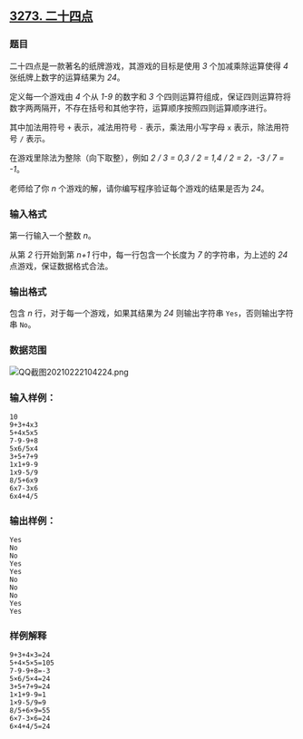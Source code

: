 ## [3273. 二十四点](https://www.acwing.com/problem/content/3276/)

### 题目

二十四点是一款著名的纸牌游戏，其游戏的目标是使用 *3* 个加减乘除运算使得 *4* 张纸牌上数字的运算结果为 *24*。

定义每一个游戏由 *4* 个从 *1-9* 的数字和 *3* 个四则运算符组成，保证四则运算符将数字两两隔开，不存在括号和其他字符，运算顺序按照四则运算顺序进行。

其中加法用符号 `+` 表示，减法用符号 `-` 表示，乘法用小写字母 `x` 表示，除法用符号 `/` 表示。

在游戏里除法为整除（向下取整），例如 *2 / 3 = 0,3 / 2 = 1,4 / 2 = 2，-3 / 7 = -1*。

老师给了你 *n* 个游戏的解，请你编写程序验证每个游戏的结果是否为 *24*。

### 输入格式

第一行输入一个整数 *n*。

从第 *2* 行开始到第 *n+1* 行中，每一行包含一个长度为 *7* 的字符串，为上述的 *24* 点游戏，保证数据格式合法。

### 输出格式

包含 *n* 行，对于每一个游戏，如果其结果为 *24* 则输出字符串 `Yes`，否则输出字符串 `No`。

### 数据范围

 ![QQ截图20210222104224.png](https://cdn.acwing.com/media/article/image/2021/02/22/19_9cc177d474-QQ截图20210222104224.png)

### 输入样例：

```
10
9+3+4x3
5+4x5x5
7-9-9+8
5x6/5x4
3+5+7+9
1x1+9-9
1x9-5/9
8/5+6x9
6x7-3x6
6x4+4/5
```

### 输出样例：

```
Yes
No
No
Yes
Yes
No
No
No
Yes
Yes
```

### 样例解释

```
9+3+4×3=24
5+4×5×5=105
7-9-9+8=-3
5×6/5×4=24
3+5+7+9=24
1×1+9-9=1
1×9-5/9=9
8/5+6×9=55
6×7-3×6=24
6×4+4/5=24
```
